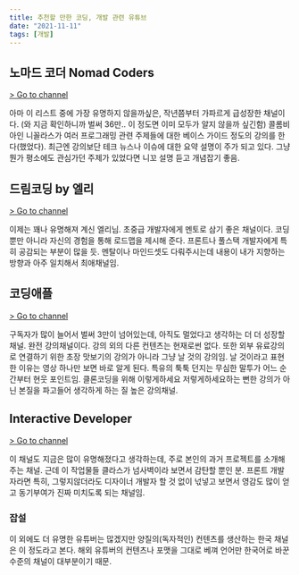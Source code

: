 ```yaml
---
title: 추천할 만한 코딩, 개발 관련 유튜브
date: "2021-11-11"
tags: [개발]
---
```


## 노마드 코더 Nomad Coders
[> Go to channel](https://www.youtube.com/c/%EB%85%B8%EB%A7%88%EB%93%9C%EC%BD%94%EB%8D%94NomadCoders)

아마 이 리스트 중에 가장 유명하지 않을까싶은, 작년쯤부터 가파르게 급성장한 채널이다. (와 지금 확인하니까 벌써 36만.. 이 정도면 이미 모두가 알지 않을까 싶긴함)
콜롬비아인 니꼴라스가 여러 프로그래밍 관련 주제들에 대한 베이스 가이드 정도의 강의를 한다(했었다).
최근엔 강의보단 테크 뉴스나 이슈에 대한 요약 설명이 주가 되고 있다. 그냥 뭔가 평소에도 관심가던 주제가 있었다면 니꼬 설명 듣고 개념잡기 좋음.

## 드림코딩 by 엘리
[> Go to channel](https://www.youtube.com/c/%EB%93%9C%EB%A6%BC%EC%BD%94%EB%94%A9by%EC%97%98%EB%A6%AC)

이제는 꽤나 유명해져 계신 엘리님. 초중급 개발자에게 멘토로 삼기 좋은 채널이다.
코딩뿐만 아니라 자신의 경험을 통해 로드맵을 제시해 준다. 프론트나 풀스택 개발자에게 특히 공감되는 부분이 많을 듯.
멘탈이나 마인드셋도 다뤄주시는데 내용이 내가 지향하는 방향과 아주 일치해서 최애채널임.

## 코딩애플
[> Go to channel](https://www.youtube.com/channel/UCSLrpBAzr-ROVGHQ5EmxnUg)

구독자가 많이 늘어서 벌써 3만이 넘어있는데, 아직도 멀었다고 생각하는 더 더 성장할 채널.
완전 강의채널이다. 강의 외의 다른 컨텐츠는 현재로썬 없다. 또한 외부 유료강의로 연결하기 위한 초장 맛보기의 강의가 아니라 그냥 날 것의 강의임. 날 것이라고 표현한 이유는 영상 하나만 보면 바로 알게 된다.
특유의 툭툭 던지는 무심한 말투가 어느 순간부터 현웃 포인트임. 클론코딩을 위해 이렇게하세요 저렇게하세요하는 뻔한 강의가 아닌 본질을 파고들어 생각하게 하는 질 높은 강의채널.

## Interactive Developer
[> Go to channel](https://www.youtube.com/c/cmiscm)

이 채널도 지금은 많이 유명해졌다고 생각하는데, 주로 본인의 과거 프로젝트를 소개해주는 채널. 근데 이 작업물들 클라스가 넘사벽이라 보면서 감탄할 뿐인 분. 프론트 개발자라면 특히, 그렇지않더라도 디자이너 개발자 할 것 없이 넋넣고 보면서 영감도 많이 얻고 동기부여가 진짜 미치도록 되는 채널임.

### 잡설
이 외에도 더 유명한 유튜버는 많겠지만 양질의(독자적인) 컨텐츠를 생산하는 한국 채널은 이 정도라고 본다. 해외 유튜버의 컨텐츠나 포맷을 그대로 베껴 언어만 한국어로 바꾼 수준의 채널이 대부분이기 때문.